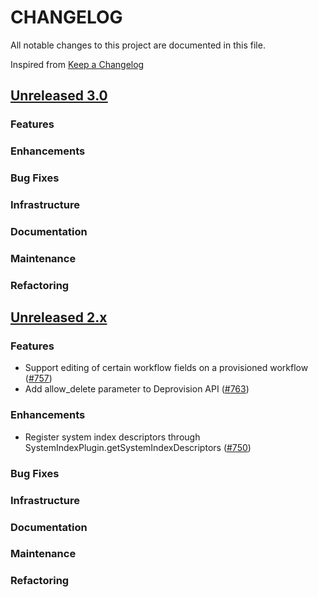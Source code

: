 # CHANGELOG
All notable changes to this project are documented in this file.

Inspired from [Keep a Changelog](https://keepachangelog.com/en/1.1.0/)

## [Unreleased 3.0](https://github.com/opensearch-project/flow-framework/compare/2.x...HEAD)
### Features
### Enhancements
### Bug Fixes
### Infrastructure
### Documentation
### Maintenance
### Refactoring

## [Unreleased 2.x](https://github.com/opensearch-project/flow-framework/compare/2.14...2.x)
### Features
- Support editing of certain workflow fields on a provisioned workflow ([#757](https://github.com/opensearch-project/flow-framework/pull/757))
- Add allow_delete parameter to Deprovision API ([#763](https://github.com/opensearch-project/flow-framework/pull/763))

### Enhancements
- Register system index descriptors through SystemIndexPlugin.getSystemIndexDescriptors ([#750](https://github.com/opensearch-project/flow-framework/pull/750))

### Bug Fixes

### Infrastructure
### Documentation
### Maintenance
### Refactoring
